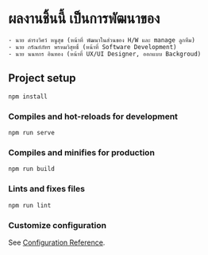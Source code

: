 # ผลงานชิ้นนี้ เป็นการพัฒนาของ
```
- นาย ดำรงวิศว์ หนูสุข (หน้าที่ พัฒนาในส่วนของ H/W และ manage ลูกทีม)
- นาย กรัณย์ภัทร พรหมวิสุทธิ์ (หน้าที่ Software Development)
- นาย นนทกร อินทอง (หน้าที่ UX/UI Designer, ออกแบบ Backgroud)
```

## Project setup
```
npm install
```

### Compiles and hot-reloads for development
```
npm run serve
```

### Compiles and minifies for production
```
npm run build
```

### Lints and fixes files
```
npm run lint
```

### Customize configuration
See [Configuration Reference](https://cli.vuejs.org/config/).

